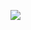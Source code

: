 ![](https://python.langchain.com/assets/images/langchain_stack-f21828069f74484521f38199910007c1.svg)

